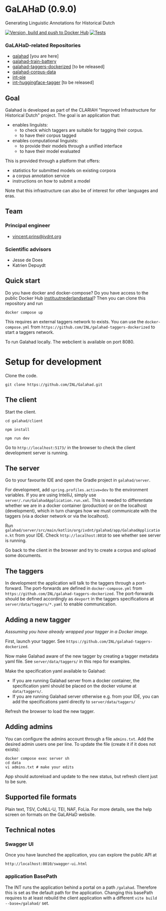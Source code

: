 # GaLAHaD (0.9.0)
Generating Linguistic Annotations for Historical Dutch

[![Version, build and push to Docker Hub](https://github.com/INL/Galahad/actions/workflows/publish-dev.yml/badge.svg)](https://github.com/INL/Galahad/actions/workflows/publish-dev.yml)
[![Tests](https://github.com/INL/Galahad/actions/workflows/tests.yml/badge.svg?branch=development&event=push)](https://github.com/INL/Galahad/actions/workflows/tests.yml)

### GaLAHaD-related Repositories
- [galahad](https://github.com/INL/galahad) [you are here]
- [galahad-train-battery](https://github.com/INL/galahad-train-battery)
- [galahad-taggers-dockerized](https://github.com/INL/galahad-taggers-dockerized) [to be released]
- [galahad-corpus-data](https://github.com/INL/galahad-corpus-data/)
- [int-pie](https://github.com/INL/int-pie)
- [int-huggingface-tagger](https://github.com/INL/huggingface-tagger) [to be released]

## Goal
Galahad is developed as part of the CLARIAH "Improved Infrastructure for Historical Dutch" project. The goal is an application that:

- enables linguïsts:
  - to check which taggers are suitable for tagging their corpus.
  - to have their corpus tagged
- enables computational linguists:
  - to provide their models through a unified interface
  - to have their model evaluated

This is provided through a platform that offers:
- statistics for submitted models on existing corpora
- a corpus annotation service 
- instructions on how to submit a model

Note that this infrastructure can also be of interest for other languages and eras.

## Team

### Principal engineer

- vincent.prins@ivdnt.org

### Scientific advisors

- Jesse de Does
- Katrien Depuydt

## Quick start

Do you have docker and docker-compose? Do you have access to the public Docker Hub [instituutnederlandsetaal](https://hub.docker.com/repositories/instituutnederlandsetaal)? Then you can clone this repository and run

```
docker compose up
```
This requires an external taggers network to exists. You can use the `docker-compose.yml` from `https://github.com/INL/galahad-taggers-dockerized` to start a taggers network.

To run Galahad locally. The webclient is available on port 8080.

# Setup for development

Clone the code.

`git clone https://github.com/INL/Galahad.git`

## The client

Start the client.

`cd galahad/client`

`npm install`

`npm run dev`

Go to `http://localhost:5173/` in the browser to check the client development server is running.

## The server
Go to your favourite IDE and open the Gradle project in `galahad/server`.

For development, add `spring.profiles.active=dev` to the environment variables. If you are using IntelliJ, simply use `server/.run/GalahadApplication.run.xml`. This is needed to differentiate whether we are in a docker container (production) or on the localhost (development), which in turn changes how we must communicate with the taggers (via a docker network or via the localhost). 

Run `galahad/server/src/main/kotlin/org/ivdnt/galahad/app/GalahadApplication.kt` from your IDE. Check `http://localhost:8010` to see whether see server is running.

Go back to the client in the browser and try to create a corpus and upload some documents.

## The taggers

In development the application will talk to the taggers through a port-forward. The port-forwards are defined in `docker-compose.yml` from `https://github.com/INL/galahad-taggers-dockerized`. The port-forwards should be defined accordingly as `devport` in the taggers specifications at `server/data/taggers/*.yaml` to enable communication.

## Adding a new tagger

*Asssuming you have already wrapped your tagger in a Docker image.*

First, launch your tagger. See `https://github.com/INL/galahad-taggers-dockerized`.

Now make Galahad aware of the new tagger by creating a tagger metadata yaml file. See `server/data/taggers/` in this repo for examples.

Make the specification yaml available to Galahad:
- If you are running Galahad server from a docker container, the specification yaml should be placed on the docker volume at `data/taggers/`.
- If you are running Galahad server otherwise e.g. from your IDE, you can add the specifications yaml directly to `server/data/taggers/`

Refresh the browser to load the new tagger.

## Adding admins

You can configure the admins account through a file `admins.txt`. Add the desired admin users one per line. To update the file (create it if it does not exists):
```
docker compose exec server sh
cd data
vi admins.txt # make your edits
```

App should autoreload and update to the new status, but refresh client just to be sure.


## Supported file formats
Plain text, TSV, CoNLL-U, TEI, NAF, FoLia.
For more details, see the help screen on formats on the GaLAHaD website.

## Technical notes

### Swagger UI

Once you have launched the application, you can explore the public API at

`http://localhost:8010/swagger-ui.html`

### application BasePath

The INT runs the application behind a portal on a path `/galahad`. Therefore this is set as the default path for the application. Changing this basePath requires to at least rebuild the client application with a different `vite build --base=/galahad/` set.

